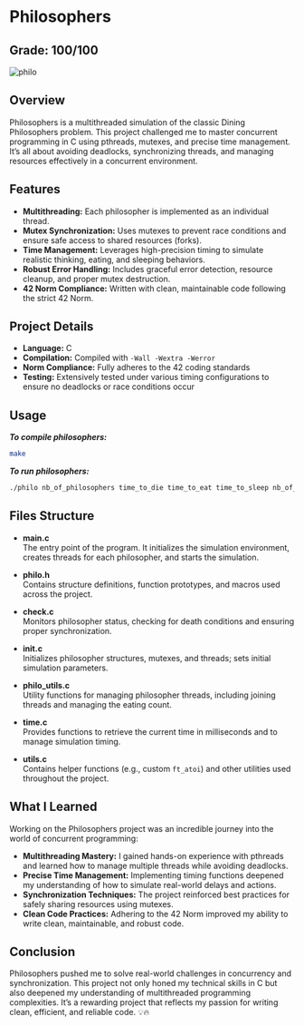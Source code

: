 # Philosophers  
## Grade: 100/100  
![philo](https://github.com/user-attachments/assets/98f09a22-48e3-4b5c-a254-ebaa0b388fc3)

## Overview

Philosophers is a multithreaded simulation of the classic Dining Philosophers problem. This project challenged me to master concurrent programming in C using pthreads, mutexes, and precise time management. It’s all about avoiding deadlocks, synchronizing threads, and managing resources effectively in a concurrent environment.

## Features

- **Multithreading:** Each philosopher is implemented as an individual thread.
- **Mutex Synchronization:** Uses mutexes to prevent race conditions and ensure safe access to shared resources (forks).
- **Time Management:** Leverages high-precision timing to simulate realistic thinking, eating, and sleeping behaviors.
- **Robust Error Handling:** Includes graceful error detection, resource cleanup, and proper mutex destruction.
- **42 Norm Compliance:** Written with clean, maintainable code following the strict 42 Norm.

## Project Details

- **Language:** C  
- **Compilation:** Compiled with `-Wall -Wextra -Werror`  
- **Norm Compliance:** Fully adheres to the 42 coding standards  
- **Testing:** Extensively tested under various timing configurations to ensure no deadlocks or race conditions occur

## Usage
***To compile philosophers:***

```bash
make
```

***To run philosophers:***
```bash
./philo nb_of_philosophers time_to_die time_to_eat time_to_sleep nb_of_times_each_philo_must_eat(optional)
```

## Files Structure

- **main.c**  
  The entry point of the program. It initializes the simulation environment, creates threads for each philosopher, and starts the simulation.

- **philo.h**  
  Contains structure definitions, function prototypes, and macros used across the project.

- **check.c**  
  Monitors philosopher status, checking for death conditions and ensuring proper synchronization.

- **init.c**  
  Initializes philosopher structures, mutexes, and threads; sets initial simulation parameters.

- **philo_utils.c**  
  Utility functions for managing philosopher threads, including joining threads and managing the eating count.

- **time.c**  
  Provides functions to retrieve the current time in milliseconds and to manage simulation timing.

- **utils.c**  
  Contains helper functions (e.g., custom `ft_atoi`) and other utilities used throughout the project.

## What I Learned

Working on the Philosophers project was an incredible journey into the world of concurrent programming:

- **Multithreading Mastery:** I gained hands-on experience with pthreads and learned how to manage multiple threads while avoiding deadlocks.
- **Precise Time Management:** Implementing timing functions deepened my understanding of how to simulate real-world delays and actions.
- **Synchronization Techniques:** The project reinforced best practices for safely sharing resources using mutexes.
- **Clean Code Practices:** Adhering to the 42 Norm improved my ability to write clean, maintainable, and robust code.

## Conclusion

Philosophers pushed me to solve real-world challenges in concurrency and synchronization. This project not only honed my technical skills in C but also deepened my understanding of multithreaded programming complexities. It’s a rewarding project that reflects my passion for writing clean, efficient, and reliable code. 💡🔥
